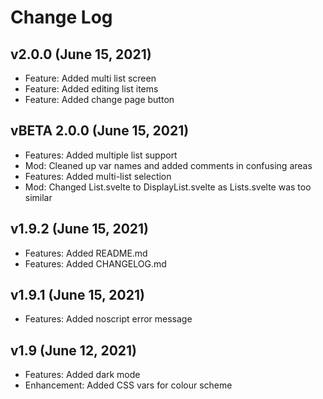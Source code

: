 # Change Log

## v2.0.0 (June 15, 2021)
- Feature: Added multi list screen
- Feature: Added editing list items
- Feature: Added change page button

## vBETA 2.0.0 (June 15, 2021)
- Features: Added multiple list support
- Mod: Cleaned up var names and added comments in confusing areas
- Features: Added multi-list selection
- Mod: Changed List.svelte to DisplayList.svelte as Lists.svelte was too similar

## v1.9.2 (June 15, 2021)
- Features: Added README.md
- Features: Added CHANGELOG.md

## v1.9.1 (June 15, 2021)
- Features: Added noscript error message

## v1.9 (June 12, 2021)
- Features: Added dark mode
- Enhancement: Added CSS vars for colour scheme